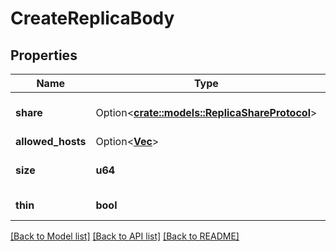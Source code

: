# CreateReplicaBody

## Properties

Name | Type | Description | Notes
------------ | ------------- | ------------- | -------------
**share** | Option<[**crate::models::ReplicaShareProtocol**](.md)> | Replica Share Protocol | [optional]
**allowed_hosts** | Option<[**Vec<String>**](.md)> |  | [optional]
**size** | **u64** | size of the replica in bytes | 
**thin** | **bool** | thin provisioning | 


[[Back to Model list]](../README.md#documentation-for-models) [[Back to API list]](../README.md#documentation-for-api-endpoints) [[Back to README]](../README.md)

